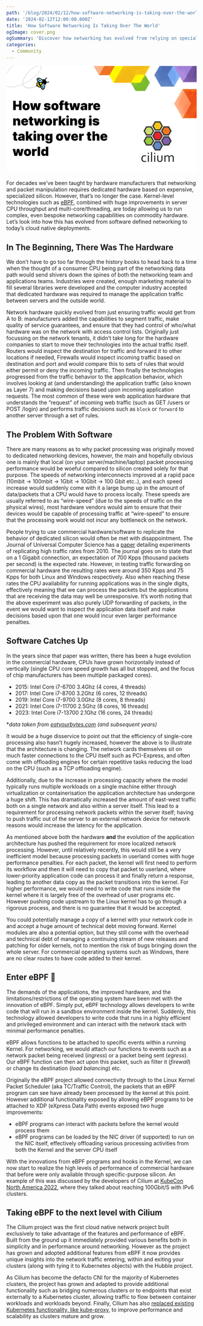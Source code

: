 ```yaml
---
path: '/blog/2024/02/12/how-software-networking-is-taking-over-the-world'
date: '2024-02-12T12:00:00.000Z'
title: 'How Software Networking Is Taking Over The World'
ogImage: cover.png
ogSummary: 'Discover how networking has evolved from relying on specialized hardware to leveraging eBPF technology for high-performance, showcasing the journey towards cloud native deployments and the significant role of the Cilium project in this transformation'
categories:
  - Community
---
```


![](cover.png)

For decades we’ve been taught by hardware manufacturers that networking and packet manipulation requires dedicated hardware based on expensive, specialized silicon. However, that’s no longer the case. Kernel-level technologies such as [eBPF](https://ebpf.io), combined with huge improvements in server CPU throughput and multi-core/threading, are today allowing us to run complex, even bespoke networking capabilities on commodity hardware. Let’s look into how this has evolved from software defined networking to today’s cloud native deployments.

## In The Beginning, There Was The Hardware

We don’t have to go too far through the history books to head back to a time when the thought of a consumer CPU being part of the networking data path would send shivers down the spines of both the networking team and applications teams. Industries were created, enough marketing material to fill several libraries were developed and the computer industry accepted that dedicated hardware was required to manage the application traffic between servers and the outside world.

Network hardware quickly evolved from just ensuring traffic would get from A to B: manufacturers added the capabilities to segment traffic, make quality of service guarantees, and ensure that they had control of who/what hardware was on the network with access control lists. Originally just focussing on the network tenants, it didn’t take long for the hardware companies to start to move their technologies into the actual traffic itself. Routers would inspect the destination for traffic and forward it to other locations if needed, Firewalls would inspect incoming traffic based on destination and port and would compare this to sets of rules that would either permit or deny the incoming traffic. Then finally the technologies progressed from the traffic behavior to the application behavior, which involves looking at (and understanding) the application traffic (also known as Layer 7) and making decisions based upon incoming application requests. The most common of these were web application hardware that understands the “request” of incoming web traffic (such as GET /users or POST /login) and performs traffic decisions such as `block` or `forward` to another server through a set of rules.

## The Problem With Software

There are many reasons as to why packet processing was originally moved to dedicated networking devices, however, the main and hopefully obvious one is mainly that local (on your server/machine/laptop) packet processing performance would be woeful compared to silicon created solely for that purpose. The speeds of networking interconnects improved at a rapid pace (10mbit -> 100mbit -> 1Gbit -> 10Gbit -> 100 Gbit etc..), and each speed increase would suddenly come with it a large bump up in the amount of data/packets that a CPU would have to process locally. These speeds are usually referred to as “wire-speed” (due to the speeds of traffic on the physical wires), most hardware vendors would aim to ensure that their devices would be capable of processing traffic at “wire-speed” to ensure that the processing work would not incur any bottleneck on the network.

People trying to use commercial hardware/software to replicate the behavior of dedicated silicon would often be met with disappointment. The Journal of Universal Computer Science has a [paper](https://www.jucs.org/jucs_16_21/impact_of_cpu_bound/jucs_16_21_3299_3313_salah.pdf) detailing experiments of replicating high traffic rates from 2010. The journal goes on to state that on a 1 Gigabit connection, an expectation of 700 Kpps (thousand packets per second) is the expected rate. However, in testing traffic forwarding on commercial hardware the resulting rates were around 350 Kpps and 75 Kpps for both Linux and Windows respectively. Also when reaching these rates the CPU availability for running applications was in the single digits, effectively meaning that we can process the packets but the applications that are receiving the data may well be unresponsive. It’s worth noting that the above experiment was also purely UDP forwarding of packets, in the event we would want to inspect the application data itself and make decisions based upon that one would incur even larger performance penalties.

## Software Catches Up

In the years since that paper was written, there has been a huge evolution in the commercial hardware, CPUs have grown horizontally instead of vertically (single CPU core speed growth has all but stopped, and the focus of chip manufacturers has been multiple packaged cores).

- 2015: Intel Core i7-6700 3.4Ghz (4 cores, 4 threads)
- 2017: Intel Core i7-8700 3.2Ghz (6 cores, 12 threads)
- 2019: Intel Core i7-9700 3.0Ghz (8 cores, 8 threads)
- 2021: Intel Core i7-11700 2.5Ghz (8 cores, 16 threads)
- 2023: Intel Core i7-13700 2.1Ghz (16 cores, 24 threads)

\*_data taken from [eatyourbytes.com](https://www.eatyourbytes.com/launchyear/2023/) (and subsequent years)_

It would be a huge disservice to point out that the efficiency of single-core processing also hasn’t hugely increased, however the above is to illustrate that the architecture is changing. The network cards themselves sit on much faster connections to the CPU itself such as PCI-Express, and often come with offloading engines for certain repetitive tasks reducing the load on the CPU (such as a TCP offloading engine).

Additionally, due to the increase in processing capacity where the model typically runs multiple workloads on a single machine either through virtualization or containerisation the application architecture has undergone a huge shift. This has dramatically increased the amount of east-west traffic both on a single network and also within a server itself. This lead to a requirement for processing network packets within the server itself; having to push traffic out of the server to an external network device for network reasons would increase the latency for the application.

As mentioned above both the hardware **and** the evolution of the application architecture has pushed the requirement for more localized network processing. However, until relatively recently, this would still be a very inefficient model because processing packets in userland comes with huge performance penalties. For each packet, the kernel will first need to perform its workflow and then it will need to copy that packet to userland, where lower-priority application code can process it and finally return a response, leading to another data copy as the packet transitions into the kernel. For higher performance, we would need to write code that runs inside the kernel where it is largely free of the overhead of user programs etc. However pushing code upstream to the Linux kernel has to go through a rigorous process, and there is no guarantee that it would be accepted.

You could potentially manage a copy of a kernel with your network code in and accept a huge amount of technical debt moving forward. Kernel modules are also a potential option, but they still come with the overhead and technical debt of managing a continuing stream of new releases and patching for older kernels, not to mention the risk of bugs bringing down the whole server.
For commercial operating systems such as Windows, there are no clear routes to have code added to their kernel.

## Enter eBPF 🐝

The demands of the applications, the improved hardware, and the limitations/restrictions of the operating system have been met with the innovation of eBPF. Simply put, eBPF technology allows developers to write code that will run in a sandbox environment inside the kernel. Suddenly, this technology allowed developers to write code that runs in a highly efficient and privileged environment and can interact with the network stack with minimal performance penalties.

eBPF allows functions to be attached to specific events within a running Kernel. For networking, we would attach our functions to events such as a network packet being received (_ingress_) or a packet being sent (_egress_). Our eBPF function can then act upon this packet, such as filter it (_firewall_) or change its destination (_load balancing_) etc.

Originally the eBPF project allowed connectivity through to the Linux Kernel Packet Scheduler (aka TC/Traffic Control), the packets that an eBPF program can see have already been processed by the kernel at this point. However additional functionality exposed by allowing eBPF programs to be attached to XDP (eXpress Data Path) events exposed two huge improvements:

- eBPF programs can interact with packets before the kernel would process them
- eBPF programs can be loaded by the NIC driver (if supported) to run on the NIC itself, effectively offloading various processing activities from both the Kernel and the server CPU itself

With the innovations from eBPF programs and hooks in the Kernel, we can now start to realize the high levels of performance of commercial hardware that before were only available through specific-purpose silicon. An example of this was discussed by the developers of Cilium at [KubeCon North America 2022](https://kccncna2022.sched.com/event/182DB/100gbits-clusters-with-cilium-building-tomorrows-networking-data-plane-daniel-borkmann-nikolay-aleksandrov-isovalent), where they talked about reaching 100Gbit/S with IPv6 clusters.

## Taking eBPF to the next level with Cilium

The Cilium project was the first cloud native network project built exclusively to take advantage of the features and performance of eBPF. Built from the ground up it immediately provided various benefits both in simplicity and in performance around networking. However as the project has grown and adopted additional features from eBPF it now provides unique insights into the network traffic entering, within and exiting your clusters (along with tying it to Kubernetes objects) with the Hubble project.

As Cilium has become the defacto CNI for the majority of Kubernetes clusters, the project has grown and adapted to provide additional functionality such as bridging numerous clusters or to endpoints that exist externally to a Kubernetes cluster, allowing traffic to flow between container workloads and workloads beyond. Finally, Cilium has also [replaced existing Kubernetes functionality, like kube-proxy](https://cilium.io/use-cases/kube-proxy/), to improve performance and scalability as clusters mature and grow.
